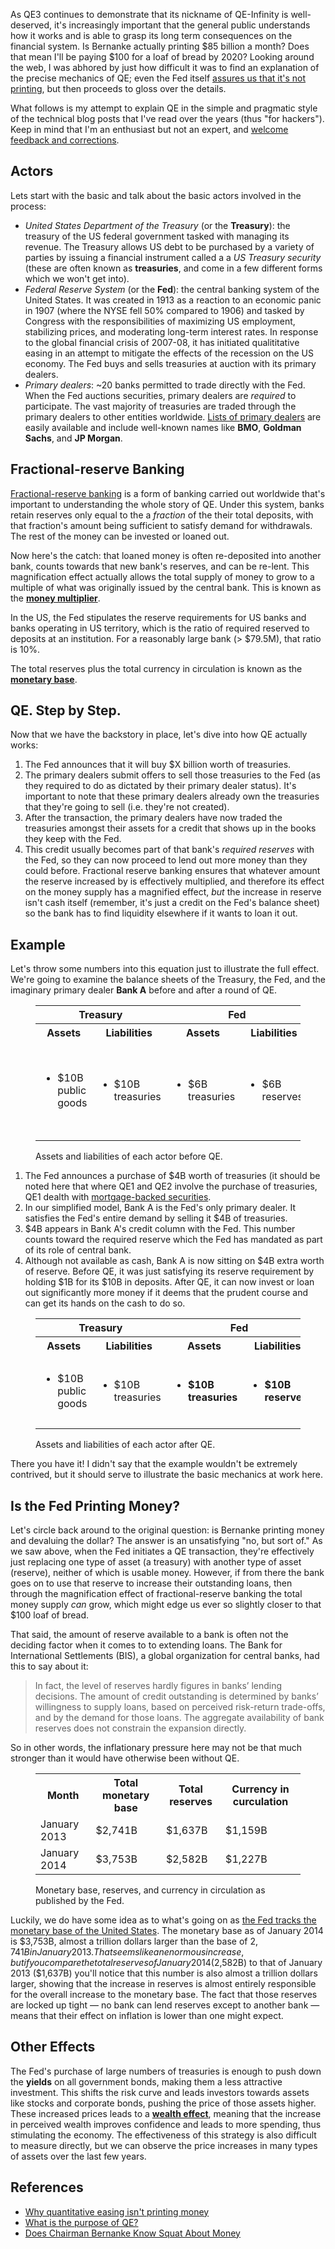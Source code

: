 As QE3 continues to demonstrate that its nickname of QE-Infinity is well-deserved, it's increasingly important that the general public understands how it works and is able to grasp its long term consequences on the financial system. Is Bernanke actually printing $85 billion a month? Does that mean I'll be paying $100 for a loaf of bread by 2020? Looking around the web, I was abhored by just how difficult it was to find an explanation of the precise mechanics of QE; even the Fed itself [assures us that it's not printing](http://www.federalreserve.gov/faqs/money_12853.htm), but then proceeds to gloss over the details.

What follows is my attempt to explain QE in the simple and pragmatic style of the technical blog posts that I've read over the years (thus "for hackers"). Keep in mind that I'm an enthusiast but not an expert, and [welcome feedback and corrections](mailto:brandur@brandur.org).

## Actors

Lets start with the basic and talk about the basic actors involved in the process:

* *United States Department of the Treasury* (or the **Treasury**): the treasury of the US federal government tasked with managing its revenue. The Treasury allows US debt to be purchased by a variety of parties by issuing a financial instrument called a a _US Treasury security_ (these are often known as **treasuries**, and come in a few different forms which we won't get into).
* *Federal Reserve System* (or the **Fed**): the central banking system of the United States. It was created in 1913 as a reaction to an economic panic in 1907 (where the NYSE fell 50% compared to 1906) and tasked by Congress with the responsibilities of maximizing US employment, stabilizing prices, and moderating long-term interest rates. In response to the global financial crisis of 2007-08, it has initiated qualititative easing in an attempt to mitigate the effects of the recession on the US economy. The Fed buys and sells treasuries at auction with its primary dealers.
* *Primary dealers*: ~20 banks permitted to trade directly with the Fed. When the Fed auctions securities, primary dealers are _required_ to participate. The vast majority of treasuries are traded through the primary dealers to other entities worldwide. [Lists of primary dealers](http://en.wikipedia.org/wiki/Primary_dealer#Current_list) are easily available and include well-known names like **BMO**, **Goldman Sachs**, and **JP Morgan**.

## Fractional-reserve Banking

[Fractional-reserve banking](http://en.wikipedia.org/wiki/Fractional_reserve_banking) is a form of banking carried out worldwide that's important to understanding the whole story of QE. Under this system, banks retain reserves only equal to the a _fraction_ of the their total deposits, with that fraction's amount being sufficient to satisfy demand for withdrawals. The rest of the money can be invested or loaned out.

Now here's the catch: that loaned money is often re-deposited into another bank, counts towards that new bank's reserves, and can be re-lent. This magnification effect actually allows the total supply of money to grow to a multiple of what was originally issued by the central bank. This is known as the **[money multiplier](http://en.wikipedia.org/wiki/Money_multiplier)**.

In the US, the Fed stipulates the reserve requirements for US banks and banks operating in US territory, which is the ratio of required reserved to deposits at an institution. For a reasonably large bank (> $79.5M), that ratio is 10%.

The total reserves plus the total currency in circulation is known as the **[monetary base](http://en.wikipedia.org/wiki/Monetary_base)**.

## QE. Step by Step.

Now that we have the backstory in place, let's dive into how QE actually works:

1. The Fed announces that it will buy $X billion worth of treasuries.
1. The primary dealers submit offers to sell those treasuries to the Fed (as they required to do as dictated by their primary dealer status). It's important to note that these primary dealers already own the treasuries that they're going to sell (i.e. they're not created).
1. After the transaction, the primary dealers have now traded the treasuries amongst their assets for a credit that shows up in the books they keep with the Fed.
1. This credit usually becomes part of that bank's _required reserves_ with the Fed, so they can now proceed to lend out more money than they could before. Fractional reserve banking ensures that whatever amount the reserve increased by is effectively multiplied, and therefore its effect on the money supply has a magnified effect, _but_ the increase in reserve isn't cash itself (remember, it's just a credit on the Fed's balance sheet) so the bank has to find liquidity elsewhere if it wants to loan it out.

## Example

Let's throw some numbers into this equation just to illustrate the full effect. We're going to examine the balance sheets of the Treasury, the Fed, and the imaginary primary dealer **Bank A** before and after a round of QE.

<figure>
  <table>
    <tr>
      <th colspan="2">Treasury</th>
      <th colspan="2">Fed</th>
      <th colspan="2">Bank A</th>
    </tr>
    <tr>
      <th>Assets</th>
      <th>Liabilities</th>
      <th>Assets</th>
      <th>Liabilities</th>
      <th>Assets</th>
      <th>Liabilities</th>
    </tr>
    <tr>
      <td>
        <ul>
          <li>$10B public goods</li>
        </ul>
      </td>
      <td>
        <ul>
          <li>$10B treasuries</li>
        </ul>
      </td>
      <td>
        <ul>
          <li>$6B treasuries</li>
        </ul>
      </td>
      <td>
        <ul>
          <li>$6B reserves</li>
        </ul>
      </td>
      <td>
        <ul>
          <li>$1B reserves</li>
          <li>$5B loans</li>
          <li>$4B treasuries</li>
        </ul>
      <td>
        <ul>
          <li>$10B deposits</li>
        </ul>
      </td>
    </tr>
  </table>
  <figcaption>Assets and liabilities of each actor before QE.</figcaption>
</figure>

1. The Fed announces a purchase of $4B worth of treasuries (it should be noted here that where QE1 and QE2 involve the purchase of treasuries, QE1 dealth with [mortgage-backed securities](http://en.wikipedia.org/wiki/Mortgage-backed_securities).
1. In our simplified model, Bank A is the Fed's only primary dealer. It satisfies the Fed's entire demand by selling it $4B of treasuries.
1. $4B appears in Bank A's credit column with the Fed. This number counts toward the required reserve which the Fed has mandated as part of its role of central bank.
1. Although not available as cash, Bank A is now sitting on $4B extra worth of reserve. Before QE, it was just satisfying its reserve requirement by holding $1B for its $10B in deposits. After QE, it can now invest or loan out significantly more money if it deems that the prudent course and can get its hands on the cash to do so.

<figure>
  <table>
    <tr>
      <th colspan="2">Treasury</th>
      <th colspan="2">Fed</th>
      <th colspan="2">Bank A</th>
    </tr>
    <tr>
      <th>Assets</th>
      <th>Liabilities</th>
      <th>Assets</th>
      <th>Liabilities</th>
      <th>Assets</th>
      <th>Liabilities</th>
    </tr>
    <tr>
      <td>
        <ul>
          <li>$10B public goods</li>
        </ul>
      </td>
      <td>
        <ul>
          <li>$10B treasuries</li>
        </ul>
      </td>
      <td>
        <ul>
          <li><strong>$10B treasuries</strong></li>
        </ul>
      </td>
      <td>
        <ul>
          <li><strong>$10B reserves</strong></li>
        </ul>
      </td>
      <td>
        <ul>
          <li><strong>$5B reserves</strong></li>
          <li>$5B loans</li>
        </ul>
      <td>
        <ul>
          <li>$10B deposits</li>
        </ul>
      </td>
    </tr>
  </table>
  <figcaption>Assets and liabilities of each actor after QE.</figcaption>
</figure>

There you have it! I didn't say that the example wouldn't be extremely contrived, but it should serve to illustrate the basic mechanics at work here.

## Is the Fed Printing Money?

Let's circle back around to the original question: is Bernanke printing money and devaluing the dollar? The answer is an unsatisfying "no, but sort of." As we saw above, when the Fed initiates a QE transaction, they're effectively just replacing one type of asset (a treasury) with another type of asset (reserve), neither of which is usable money. However, if from there the bank goes on to use that reserve to increase their outstanding loans, then through the magnification effect of fractional-reserve banking the total money supply _can_ grow, which might edge us ever so slightly closer to that $100 loaf of bread.

That said, the amount of reserve available to a bank is often not the deciding factor when it comes to to extending loans. The Bank for International Settlements (BIS), a global organization for central banks, had this to say about it:

> In fact, the level of reserves hardly figures in banks’ lending decisions. The amount of credit outstanding is determined by banks’ willingness to supply loans, based on perceived risk-return trade-offs, and by the demand for those loans. The aggregate availability of bank reserves does not constrain the expansion directly.

So in other words, the inflationary pressure here may not be that much stronger than it would have otherwise been without QE.

<figure>
  <table>
    <tr>
      <th>Month</th>
      <th>Total monetary base</th>
      <th>Total reserves</th>
      <th>Currency in curculation</th>
    </tr>
    <tr>
      <td>January 2013</td>
      <td>$2,741B</td>
      <td>$1,637B</td>
      <td>$1,159B</td>
    </tr>
    <tr>
      <td>January 2014</td>
      <td>$3,753B</td>
      <td>$2,582B</td>
      <td>$1,227B</td>
    </tr>
  </table>
  <figcaption>Monetary base, reserves, and currency in circulation as published by the Fed.</figcaption>
</figure>

Luckily, we do have some idea as to what's going on as [the Fed tracks the monetary base of the United States](http://www.federalreserve.gov/releases/H3/Current/). The monetary base as of January 2014 is $3,753B, almost a trillion dollars larger than the base of $2,741B in January 2013. That seems like an enormous increase, but if you compare the total reserves of January 2014 ($2,582B) to that of January 2013 ($1,637B) you'll notice that this number is also almost a trillion dollars larger, showing that the increase in reserves is almost entirely responsible for the overall increase to the monetary base. The fact that those reserves are locked up tight &mdash; no bank can lend reserves except to another bank &mdash; means that their effect on inflation is lower than one might expect.

## Other Effects

The Fed's purchase of large numbers of treasuries is enough to push down the **yields** on all government bonds, making them a less attractive investment. This shifts the risk curve and leads investors towards assets like stocks and corporate bonds, pushing the price of those assets higher. These increased prices leads to a **[wealth effect](http://en.wikipedia.org/wiki/Wealth_effect)**, meaning that the increase in perceived wealth improves confidence and leads to more spending, thus stimulating the economy. The effectiveness of this strategy is also difficult to measure directly, but we can observe the price increases in many types of assets over the last few years.

## References

* [Why quantitative easing isn't printing money](http://www.cnbc.com/id/100760150)
* [What is the purpose of QE?](http://www.ritholtz.com/blog/2012/12/what-is-the-purpose-of-qe/)
* [Does Chairman Bernanke Know Squat About Money](http://www.economonitor.com/lrwray/2012/04/19/does-chairman-bernanke-know-squat-about-money/)
